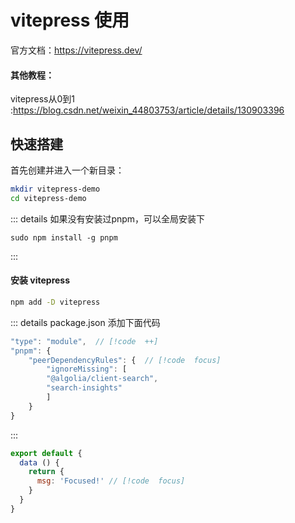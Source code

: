 # vitepress 使用

官方文档：https://vitepress.dev/

#### 其他教程：
vitepress从0到1 :https://blog.csdn.net/weixin_44803753/article/details/130903396



## 快速搭建

首先创建并进入一个新目录：
```bash
mkdir vitepress-demo
cd vitepress-demo
```
::: details 如果没有安装过pnpm，可以全局安装下
```
sudo npm install -g pnpm
```
:::

#### 安装 vitepress
```bash
npm add -D vitepress
```
::: details package.json 添加下面代码
```js
"type": "module",  // [!code  ++]
"pnpm": {
    "peerDependencyRules": {  // [!code  focus]
        "ignoreMissing": [
        "@algolia/client-search",
        "search-insights"
        ]
    }
}
```
:::


```js
export default {
  data () {
    return {
      msg: 'Focused!' // [!code  focus]
    }
  }
}
```